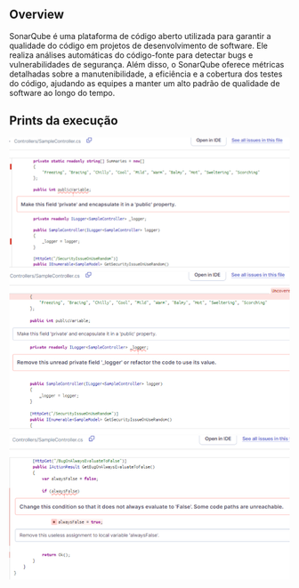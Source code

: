 ## Overview

SonarQube é uma plataforma de código aberto utilizada para garantir a qualidade do código em projetos de desenvolvimento de software. Ele realiza análises automáticas do código-fonte para detectar bugs e vulnerabilidades de segurança. Além disso, o SonarQube oferece métricas detalhadas sobre a manutenibilidade, a eficiência e a cobertura dos testes do código, ajudando as equipes a manter um alto padrão de qualidade de software ao longo do tempo.


## Prints da execução

![Print1](issue_1.png)
![Print2](issue_2.png)
![Print3](issue_3.png)
